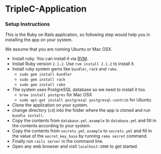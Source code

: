 # TripleC-Application

### Setup Instructions

This is the Ruby on Rails application, so following step would help you in installing the app on your system.

We assume that you are running Ubuntu or Mac OSX.

- Install ruby. You can install it via [RVM](https://rvm.io/).
- Install Ruby version `2.1.2`. Use `rvm install 2.1.2` to install it.
- Install ruby system gems like `bundler`, `rack` and `rake`.
  - `sudo gem install bundler`
  - `sudo gem install rack`
  - `sudo gem install rake`
- The system uses PostgreSQL database so we need to install it too.
  - `brew install postgres` for Mac OSX
  - `sudo apt-get install postgresql postgresql-contrib` for Ubuntu
- Clone the application on your system.
- change directory (`cd`) into the folder where the app is cloned and run `bundle install`.
- Copy the contents from `database.yml.example` to `database.yml` and fill in the contents according to your system.
- Copy the contents from `secrets.yml.example` to `secrets.yml` and fill in the value of the `secret_key_base` by running `rake secret` command.
- Finally run `rails server` in the command line.
- Open any web browser and visit `localhost:3000` to get started.

